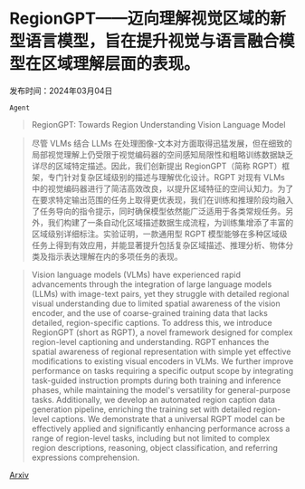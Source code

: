 # RegionGPT——迈向理解视觉区域的新型语言模型，旨在提升视觉与语言融合模型在区域理解层面的表现。

发布时间：2024年03月04日

`Agent`

> RegionGPT: Towards Region Understanding Vision Language Model

> 尽管 VLMs 结合 LLMs 在处理图像-文本对方面取得迅猛发展，但在细致的局部视觉理解上仍受限于视觉编码器的空间感知局限性和粗略训练数据缺乏详尽的区域特定描述。因此，我们创新提出 RegionGPT（简称 RGPT）框架，专门针对复杂区域级别的描述与理解优化设计。RGPT 对现有 VLMs 中的视觉编码器进行了简洁高效改良，以提升区域特征的空间认知力。为了在要求特定输出范围的任务上取得更优表现，我们在训练和推理阶段均融入了任务导向的指令提示，同时确保模型依然能广泛适用于各类常规任务。另外，我们构建了一条自动化区域描述数据生成流程，为训练集增添了丰富的区域级别详细标注。实验证明，一款通用型 RGPT 模型能够在多种区域级任务上得到有效应用，并能显著提升包括复杂区域描述、推理分析、物体分类及指示表达理解在内的多项任务的表现。

> Vision language models (VLMs) have experienced rapid advancements through the integration of large language models (LLMs) with image-text pairs, yet they struggle with detailed regional visual understanding due to limited spatial awareness of the vision encoder, and the use of coarse-grained training data that lacks detailed, region-specific captions. To address this, we introduce RegionGPT (short as RGPT), a novel framework designed for complex region-level captioning and understanding. RGPT enhances the spatial awareness of regional representation with simple yet effective modifications to existing visual encoders in VLMs. We further improve performance on tasks requiring a specific output scope by integrating task-guided instruction prompts during both training and inference phases, while maintaining the model's versatility for general-purpose tasks. Additionally, we develop an automated region caption data generation pipeline, enriching the training set with detailed region-level captions. We demonstrate that a universal RGPT model can be effectively applied and significantly enhancing performance across a range of region-level tasks, including but not limited to complex region descriptions, reasoning, object classification, and referring expressions comprehension.

[Arxiv](https://arxiv.org/abs/2403.02330)